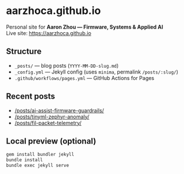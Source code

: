 # aarzhoca.github.io

Personal site for **Aaron Zhou — Firmware, Systems & Applied AI**  
Live site: https://aarzhoca.github.io

## Structure
- `_posts/` — blog posts (`YYYY-MM-DD-slug.md`)
- `_config.yml` — Jekyll config (uses `minima`, permalink `/posts/:slug/`)
- `.github/workflows/pages.yml` — GitHub Actions for Pages

## Recent posts
- [/posts/ai-assist-firmware-guardrails/](https://aarzhoca.github.io/posts/ai-assist-firmware-guardrails/)
- [/posts/tinyml-zephyr-anomaly/](https://aarzhoca.github.io/posts/tinyml-zephyr-anomaly/)
- [/posts/fil-packet-telemetry/](https://aarzhoca.github.io/posts/fil-packet-telemetry/)

## Local preview (optional)
```bash
gem install bundler jekyll
bundle install
bundle exec jekyll serve
